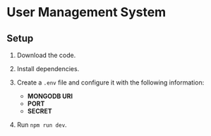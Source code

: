 # User Management System

## Setup

1. Download the code.

2. Install dependencies.

3. Create a `.env` file and configure it with the following information:
   - **MONGODB URI**
   - **PORT**
   - **SECRET**

4. Run `npm run dev`.
